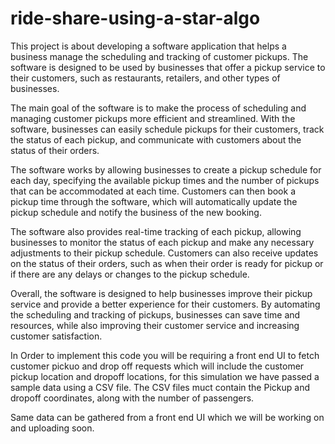 # ride-share-using-a-star-algo
This project is about developing a software application that helps a business manage the scheduling and tracking of customer pickups. The software is designed to be used by businesses that offer a pickup service to their customers, such as restaurants, retailers, and other types of businesses.

The main goal of the software is to make the process of scheduling and managing customer pickups more efficient and streamlined. With the software, businesses can easily schedule pickups for their customers, track the status of each pickup, and communicate with customers about the status of their orders.

The software works by allowing businesses to create a pickup schedule for each day, specifying the available pickup times and the number of pickups that can be accommodated at each time. Customers can then book a pickup time through the software, which will automatically update the pickup schedule and notify the business of the new booking.

The software also provides real-time tracking of each pickup, allowing businesses to monitor the status of each pickup and make any necessary adjustments to their pickup schedule. Customers can also receive updates on the status of their orders, such as when their order is ready for pickup or if there are any delays or changes to the pickup schedule.

Overall, the software is designed to help businesses improve their pickup service and provide a better experience for their customers. By automating the scheduling and tracking of pickups, businesses can save time and resources, while also improving their customer service and increasing customer satisfaction.

In Order to implement this code you will be requiring a front end UI to fetch customer pickuo and drop off requests which will include the customer pickup location and dropoff locations, for this simulation we have passed a sample data using a CSV file. The CSV files muct contain the Pickup and dropoff coordinates, along with the number of passengers. 

Same data can be gathered from a front end UI which we will be working on and uploading soon.
